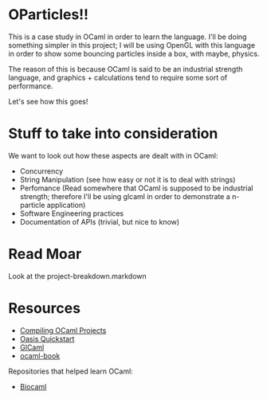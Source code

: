 OParticles!!
============

This is a case study in OCaml in order to learn the language. I'll be doing 
something simpler in this project; I will be using OpenGL with this language
in order to show some bouncing particles inside a box, with maybe, physics. 

The reason of this is because OCaml is said to be an industrial strength 
language, and graphics + calculations tend to require some sort of performance. 

Let's see how this goes!

Stuff to take into consideration
================================

We want to look out how these aspects are dealt with in OCaml: 

* Concurrency
* String Manipulation (see how easy or not it is to deal with strings)
* Perfomance (Read somewhere that OCaml is supposed to be industrial strength;
therefore I'll be using glcaml in order to demonstrate a n-particle
application)
* Software Engineering practices
* Documentation of APIs (trivial, but nice to know)

Read Moar
=========
Look at the project-breakdown.markdown

Resources
=========

* [Compiling OCaml Projects](http://ocaml.org/tutorials/compiling_ocaml_projects.html)
* [Oasis Quickstart](http://oasis.forge.ocamlcore.org/quickstart.html)
* [GlCaml](http://glcaml.sourceforge.net/)
* [ocaml-book](https://github.com/bobzhang/ocaml-book)

Repositories that helped learn OCaml:
* [Biocaml](https://github.com/biocaml/biocaml)

